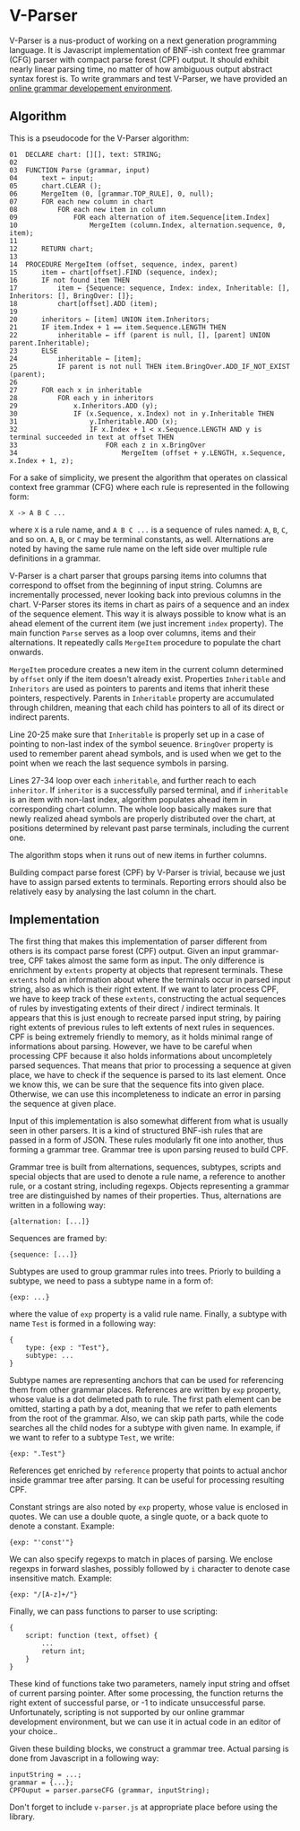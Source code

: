 # V-Parser

V-Parser is a nus-product of working on a next generation programming language. It is Javascript implementation of BNF-ish context free grammar (CFG) parser with compact parse forest (CPF) output. It should exhibit nearly linear parsing time, no matter of how ambiguous output abstract syntax forest is. To write grammars and test V-Parser, we have provided an [online grammar developement environment](http://moony.atspace.cc/v-parser). 

## Algorithm
This is a pseudocode for the V-Parser algorithm:

    01  DECLARE chart: [][], text: STRING;
    02 
    03  FUNCTION Parse (grammar, input)
    04      text ← input;
    05      chart.CLEAR ();
    06      MergeItem (0, [grammar.TOP_RULE], 0, null);
    07      FOR each new column in chart
    08          FOR each new item in column
    09              FOR each alternation of item.Sequence[item.Index]
    10                  MergeItem (column.Index, alternation.sequence, 0, item);
    11  
    12      RETURN chart;
    13  
    14  PROCEDURE MergeItem (offset, sequence, index, parent)
    15      item ← chart[offset].FIND (sequence, index);
    16      IF not found item THEN
    17          item ← {Sequence: sequence, Index: index, Inheritable: [], Inheritors: [], BringOver: []};
    18          chart[offset].ADD (item);
    19  
    20      inheritors ← [item] UNION item.Inheritors;
    21      IF item.Index + 1 == item.Sequence.LENGTH THEN
    22          inheritable ← iff (parent is null, [], [parent] UNION parent.Inheritable);
    23      ELSE
    24          inheritable ← [item];
    25          IF parent is not null THEN item.BringOver.ADD_IF_NOT_EXIST (parent);
    26  
    27      FOR each x in inheritable
    28          FOR each y in inheritors
    29              x.Inheritors.ADD (y);
    30              IF (x.Sequence, x.Index) not in y.Inheritable THEN
    31                  y.Inheritable.ADD (x);
    32                  IF x.Index + 1 < x.Sequence.LENGTH AND y is terminal succeeded in text at offset THEN
    33                      FOR each z in x.BringOver
    34                          MergeItem (offset + y.LENGTH, x.Sequence, x.Index + 1, z);

For a sake of simplicity, we present the algorithm that operates on classical context free grammar (CFG) where each rule is represented in the following form:

    X -> A B C ...

where `X` is a rule name, and `A B C ...` is a sequence of rules named: `A`, `B`, `C`, and so on. `A`, `B`, or `C` may be terminal constants, as well. Alternations are noted by having the same rule name on the left side over multiple rule definitions in a grammar.

V-Parser is a chart parser that groups parsing items into columns that correspond to offset from the beginning of input string. Columns are incrementally processed, never looking back into previous columns in the chart. V-Parser stores its items in chart as pairs of a sequence and an index of the sequence element. This way it is always possible to know what is an ahead element of the current item (we just increment `index` property). The main function `Parse` serves as a loop over columns, items and their alternations. It repeatedly calls `MergeItem` procedure to populate the chart onwards.

`MergeItem` procedure creates a new item in the current column determined by `offset` only if the item doesn't already exist. Properties `Inheritable` and `Inheritors` are used as pointers to parents and items that inherit these pointers, respectively. Parents in `Inheritable` property are accumulated through children, meaning that each child has pointers to all of its direct or indirect parents.

Line 20-25 make sure that `Inheritable` is properly set up in a case of pointing to non-last index of the symbol seuence. `BringOver` property is used to remember parent ahead symbols, and is used when we get to the point when we reach the last sequence symbols in parsing.

Lines 27-34 loop over each `inheritable`, and further reach to each `inheritor`. If `inheritor` is a successfully parsed terminal, and if `inheritable` is an item with non-last index, algorithm populates ahead item in corresponding chart column. The whole loop basically makes sure that newly realized ahead symbols are properly distributed over the chart, at positions determined by relevant past parse terminals, including the current one.

The algorithm stops when it runs out of new items in further columns.

Building compact parse forest (CPF) by V-Parser is trivial, because we just have to assign parsed extents to terminals. Reporting errors should also be relatively easy by analysing the last column in the chart.

## Implementation
The first thing that makes this implementation of parser different from others is its compact parse forest (CPF) output. Given an input grammar-tree, CPF takes almost the same form as input. The only difference is enrichment by `extents` property at objects that represent terminals. These `extents` hold an information about where the terminals occur in parsed input string, also as which is their right extent. If we want to later process CPF, we have to keep track of these `extents`, constructing the actual sequences of rules by investigating extents of their direct / indirect terminals. It appears that this is just enough to recreate parsed input string, by pairing right extents of previous rules to left extents of next rules in sequences. CPF is being extremely friendly to memory, as it holds minimal range of informations about parsing. However, we have to be careful when processing CPF because it also holds informations about uncompletely parsed sequences. That means that prior to processing a sequence at given place, we have to check if the sequence is parsed to its last element. Once we know this, we can be sure that the sequence fits into given place. Otherwise, we can use this incompleteness to indicate an error in parsing the sequence at given place.

Input of this implementation is also somewhat different from what is usually seen in other parsers. It is a kind of structured BNF-ish rules that are passed in a form of JSON. These rules modularly fit one into another, thus forming a grammar tree. Grammar tree is upon parsing reused to build CPF.

Grammar tree is built from alternations, sequences, subtypes, scripts and special objects that are used to denote a rule name, a reference to another rule, or a costant string, including regexps. Objects representing a grammar tree are distinguished by names of their properties. Thus, alternations are written in a following way:

    {alternation: [...]}

Sequences are framed by:

    {sequence: [...]}

Subtypes are used to group grammar rules into trees. Priorly to building a subtype, we need to pass a subtype name in a form of:

    {exp: ...}

where the value of `exp` property is a valid rule name. Finally, a subtype with name `Test` is formed in a following way:

    {
        type: {exp : "Test"},
        subtype: ...
    }

Subtype names are representing anchors that can be used for referencing them from other grammar places. References are written by `exp` property, whose value is a dot delimeted path to rule. The first path element can be omitted, starting a path by a dot, meaning that we refer to path elements from the root of the grammar. Also, we can skip path parts, while the code searches all the child nodes for a subtype with given name. In example, if we want to refer to a subtype `Test`, we write:

    {exp: ".Test"}

References get enriched by `reference` property that points to actual anchor inside grammar tree after parsing. It can be useful for processing resulting CPF.

Constant strings are also noted by `exp` property, whose value is enclosed in quotes. We can use a double quote, a single quote, or a back quote to denote a constant. Example:

    {exp: "'const'"}

We can also specify regexps to match in places of parsing. We enclose regexps in forward slashes, possibly followed by `i` character to denote case insensitive match. Example:

    {exp: "/[A-z]+/"}

Finally, we can pass functions to parser to use scripting:

    {
        script: function (text, offset) {
            ...
            return int;
        }
    }

These kind of functions take two parameters, namely input string and offset of current parsing pointer. After some processing, the function returns the right extent of successful parse, or -1 to indicate unsuccessful parse. Unfortunately, scripting is not supported by our online grammar development environment, but we can use it in actual code in an editor of your choice.. 

Given these building blocks, we construct a grammar tree. Actual parsing is done from Javascript in a following way:

    inputString = ...;
    grammar = {...};
    CPFOuput = parser.parseCFG (grammar, inputString);

Don't forget to include `v-parser.js` at appropriate place before using the library.
